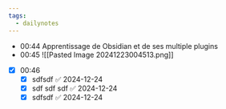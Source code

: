 ```yaml
---
tags:
  - dailynotes
---
```


- 00:44 Apprentissage de Obsidian et de ses multiple plugins 
- 00:45 ![[Pasted Image 20241223004513.png]] 
- [x] 00:46 
	- [x] sdfsdf ✅ 2024-12-24
	- [x] sdf sdf sdf ✅ 2024-12-24
	- [x] sdfsdf ✅ 2024-12-24
